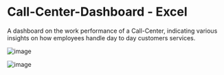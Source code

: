 # Call-Center-Dashboard - Excel
A dashboard on the work performance of a Call-Center, indicating various insights on how employees handle day to day customers services. 


![image](https://user-images.githubusercontent.com/62066175/186623441-aabbb6c7-9d16-4f84-a3d6-bde5fdb5fceb.png)


![image](https://user-images.githubusercontent.com/62066175/186623683-71dde909-147a-4443-b05d-d4e6649d5da8.png)
